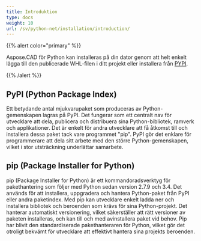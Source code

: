 ```yaml
---
title: Introduktion
type: docs
weight: 10
url: /sv/python-net/installation/introduction/
---
```


{{% alert color="primary" %}}

Aspose.CAD för Python kan installeras på din dator genom att helt enkelt lägga till den publicerade WHL-filen i ditt projekt eller installera från [PYPI](https://pypi.org/project/aspose-cad/).

{{% /alert %}}

## PyPI (Python Package Index)

Ett betydande antal mjukvarupaket som produceras av Python-gemenskapen lagras på PyPI. Det fungerar som ett centralt nav för utvecklare att dela, publicera och distribuera sina Python-bibliotek, ramverk och applikationer. Det är enkelt för andra utvecklare att få åtkomst till och installera dessa paket tack vare programmet "pip". PyPI gör det enklare för programmerare att dela sitt arbete med den större Python-gemenskapen, vilket i stor utsträckning underlättar samarbete.

## pip (Package Installer for Python)

pip (Package Installer for Python) är ett kommandoradsverktyg för pakethantering som följer med Python sedan version 2.7.9 och 3.4. Det används för att installera, uppgradera och hantera Python-paket från PyPI eller andra paketindex. Med pip kan utvecklare enkelt ladda ner och installera bibliotek och beroenden som krävs för sina Python-projekt. Det hanterar automatiskt versionering, vilket säkerställer att rätt versioner av paketen installeras, och kan till och med avinstallera paket vid behov. Pip har blivit den standardiserade pakethanteraren för Python, vilket gör det otroligt bekvämt för utvecklare att effektivt hantera sina projekts beroenden.
